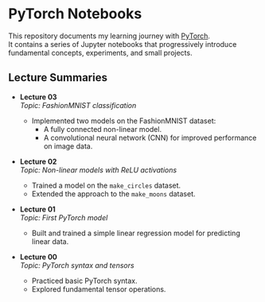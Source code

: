 # PyTorch Notebooks  

This repository documents my learning journey with [PyTorch](https://pytorch.org/).  
It contains a series of Jupyter notebooks that progressively introduce fundamental concepts, experiments, and small projects.  

## Lecture Summaries  

- **Lecture 03**  
  *Topic: FashionMNIST classification*  
  - Implemented two models on the FashionMNIST dataset:  
    - A fully connected non-linear model.  
    - A convolutional neural network (CNN) for improved performance on image data.  

- **Lecture 02**  
  *Topic: Non-linear models with ReLU activations*  
  - Trained a model on the `make_circles` dataset.  
  - Extended the approach to the `make_moons` dataset.  

- **Lecture 01**  
  *Topic: First PyTorch model*  
  - Built and trained a simple linear regression model for predicting linear data.  

- **Lecture 00**  
  *Topic: PyTorch syntax and tensors*  
  - Practiced basic PyTorch syntax.  
  - Explored fundamental tensor operations.  
